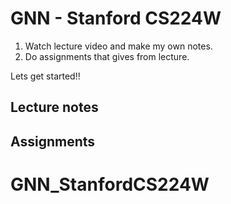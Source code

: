 # GNN - Stanford CS224W



1. Watch lecture video and make my own notes.
2. Do assignments that gives from lecture.

Lets get started!!



## Lecture notes





## Assignments

# GNN_StanfordCS224W
